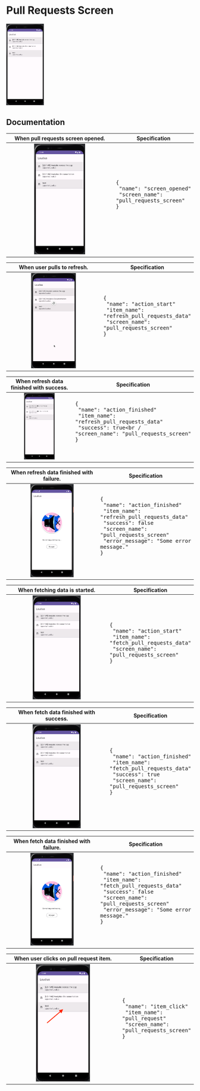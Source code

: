 # Pull Requests Screen

<img src="../analytics_imgs/pull_requests/prs_screen_opened.png" width=20% height=20%>

## Documentation

|                           When pull requests screen opened.                            | Specification                                                                                     |
|:--------------------------------------------------------------------------------------:|---------------------------------------------------------------------------------------------------|
| <img src="../analytics_imgs/pull_requests/prs_screen_opened.png" width=50% height=50%> | <pre>{<br />   "name": "screen_opened"<br />   "screen_name": "pull_requests_screen"<br />}<pre/> |

|                           When user pulls to refresh.                            | Specification                                                                                                                                      |
|:--------------------------------------------------------------------------------:|----------------------------------------------------------------------------------------------------------------------------------------------------|
| <img src="../analytics_imgs/pull_requests/refresh_prs.png" width=50% height=50%> | <pre>{<br />   "name": "action_start"<br />   "item_name": "refresh_pull_requests_data"<br />   "screen_name": "pull_requests_screen"<br />}<pre/> |

|                         When refresh data finished with success.                         | Specification                                                                                                                                                                |
|:----------------------------------------------------------------------------------------:|------------------------------------------------------------------------------------------------------------------------------------------------------------------------------|
| <img src="../analytics_imgs/pull_requests/refresh_prs_success.png" width=50% height=50%> | <pre>{<br />   "name": "action_finished"<br />   "item_name": "refresh_pull_requests_data"<br />   "success": true<br /   "screen_name": "pull_requests_screen"<br />}<pre/> |

|                         When refresh data finished with failure.                         | Specification                                                                                                                                                                                                                 |
|:----------------------------------------------------------------------------------------:|-------------------------------------------------------------------------------------------------------------------------------------------------------------------------------------------------------------------------------|
| <img src="../analytics_imgs/pull_requests/refresh_prs_failure.png" width=50% height=50%> | <pre>{<br />   "name": "action_finished"<br />   "item_name": "refresh_pull_requests_data"<br />   "success": false<br />   "screen_name": "pull_requests_screen"<br />   "error_message": "Some error message."<br />}<pre/> |

|                         When fetching data is started.                         | Specification                                                                                                                                    |
|:------------------------------------------------------------------------------:|--------------------------------------------------------------------------------------------------------------------------------------------------|
| <img src="../analytics_imgs/pull_requests/fetch_prs.png" width=50% height=50%> | <pre>{<br />   "name": "action_start"<br />   "item_name": "fetch_pull_requests_data"<br />   "screen_name": "pull_requests_screen"<br />}<pre/> |

|                         When fetch data finished with success.                         | Specification                                                                                                                                                               |
|:--------------------------------------------------------------------------------------:|-----------------------------------------------------------------------------------------------------------------------------------------------------------------------------|
| <img src="../analytics_imgs/pull_requests/fetch_prs_success.png" width=50% height=50%> | <pre>{<br />   "name": "action_finished"<br />   "item_name": "fetch_pull_requests_data"<br />   "success": true<br />   "screen_name": "pull_requests_screen"<br />}<pre/> |

|                         When fetch data finished with failure.                         | Specification                                                                                                                                                                                                               |
|:--------------------------------------------------------------------------------------:|-----------------------------------------------------------------------------------------------------------------------------------------------------------------------------------------------------------------------------|
| <img src="../analytics_imgs/pull_requests/fetch_prs_failure.png" width=50% height=50%> | <pre>{<br />   "name": "action_finished"<br />   "item_name": "fetch_pull_requests_data"<br />   "success": false<br />   "screen_name": "pull_requests_screen"<br />   "error_message": "Some error message."<br />}<pre/> |

|                           When user clicks on pull request item.                           | Specification                                                                                                                      |
|:------------------------------------------------------------------------------------------:|------------------------------------------------------------------------------------------------------------------------------------|
| <img src="../analytics_imgs/pull_requests/navigate_to_reviewers.png" width=50% height=50%> | <pre>{<br />   "name": "item_click"<br />   "item_name": "pull_request"<br />   "screen_name": "pull_requests_screen"<br />}<pre/> |
